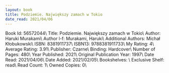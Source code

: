```yaml
---
layout: book
title: Podziemie. Największy zamach w Tokio
date_read: 2021/04/06
---
```


Book Id: 56572044\ 
Title: Podziemie. Największy zamach w Tokio\ 
Author: Haruki Murakami\ 
Author l-f: Murakami, Haruki\ 
Additional Authors: Michał Kłobukowski\ 
ISBN: 8381911737\ 
ISBN13: 9788381911733\ 
My Rating: 4\ 
Average Rating: 3.91\ 
Publisher: Czarne\ 
Binding: Hardcover\ 
Number of Pages: 480\ 
Year Published: 2021\ 
Original Publication Year: 1997\ 
Date Read: 2021/04/06\ 
Date Added: 2021/02/05\ 
Bookshelves: \ 
Exclusive Shelf: read\ 
Read Count: 1\ 
Owned Copies: 0\ 

